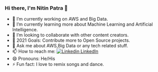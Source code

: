 ### Hi there, I'm Nitin Patra 👋

- 🔭 I’m currently working on AWS and Big Data.
- 🌱 I’m currently learning more about Machine Learning and Artificial Intelligence.
- 👯 I’m looking to collaborate with other content creators.
- 🤔 2021 Goals: Contribute more to Open Source projects.
- 💬 Ask me about AWS,Big Data or any tech related stuff.
- 📫 How to reach me: 
[![Linkedin](https://i.stack.imgur.com/gVE0j.png) LinkedIn](https://www.linkedin.com/in/nitin-patra
)
&nbsp;
&nbsp;
- 😄 Pronouns: He/His
- ⚡ Fun fact: I love to remix songs and dance.
